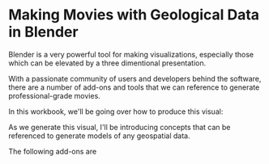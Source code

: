 # Making Movies with Geological Data in Blender

Blender is a very powerful tool for making visualizations, especially those which can be elevated by a three dimentional presentation.&#x20;

With a passionate community of users and developers behind the software, there are a number of add-ons and tools that we can reference to generate professional-grade movies.

In this workbook, we'll be going over how to produce this visual:



As we generate this visual, I'll be introducing concepts that can be referenced to generate models of any geospatial data.

The following add-ons are
